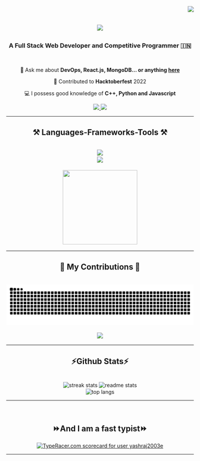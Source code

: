 <img align="right" src="https://visitor-badge.laobi.icu/badge?page_id=yashraj2003e.yashraj2003e" />

<h1 align="center">
    <img src="https://readme-typing-svg.herokuapp.com/?font=Righteous&size=35&center=true&vCenter=true&width=500&height=70&duration=3000&lines=Hi+There!+👋;" />
</h1>

<h3 align="center">A Full Stack Web Developer and Competitive Programmer 🇮🇳</h3>
<br/>

<div align="center">

 💬 Ask me about **DevOps, React.js, MongoDB... or anything [here](https://github.com/yashraj2003e/yashraj2003e/issues)**
 
 🤝 Contributed to **Hacktoberfest** 2022

 💻 I possess good knowledge of **C++, Python and Javascript**

 </div>
 
<div align="center"> 
  <a href="mailto:yashsharmau9@gmail.com">
    <img src="https://img.shields.io/badge/Gmail-333333?style=for-the-badge&logo=gmail&logoColor=red" />
  </a>
  <a href="https://www.linkedin.com/in/yashraj2003e" target="_blank">
    <img src="https://img.shields.io/badge/LinkedIn-0077B5?style=for-the-badge&logo=linkedin&logoColor=white" target="_blank" />
  </a>
</div>

<hr/>
 
<h2 align="center">⚒️ Languages-Frameworks-Tools ⚒️</h2>
<br/>
<div align="center">
    <img src="https://skillicons.dev/icons?i=javascript,python,cpp,react,redux,nodejs,express,tailwind,aws" /><br>
    <img src="https://skillicons.dev/icons?i=git,netlify,docker,jenkins,kubernetes,mysql,mongodb,windows,linux" /><br>
</div>

<br/>

<div align="center">
    <a href="https://api.badgr.io/public/assertions/ki7J85w5SrKv4b69wqwwyQ?identity__email=yashsharmau9%40gmail.com">
        <img src="https://badgr.com/public/assertions/ki7J85w5SrKv4b69wqwwyQ/image" alg="Postman Badge" height=200 width=200/>
    </a>
</div>

<hr/>

<div align="center">
  <h2>🐍 My Contributions 🐍</h2>
  <br>
  <img alt="snake eating my contributions" src="https://raw.githubusercontent.com/yashraj2003e/yashraj2003e/output/github-contribution-grid-snake.svg" />
</div>

<div align="center">
  <br>
  <img src="https://holopin.me/yashraj2003e">
</div>

<!-- <div align="center">
 <h2>💻 Coding Activity This Year (Powered by wakatime.com) 💻</h2>
 <br>
 <a href="https://wakatime.com"><img src="https://wakatime.com/share/@yashhRaj/ad596bb7-aab0-4382-b8f4-8e67392d485e.svg"></img></a>
 <br/>
</div> -->

<hr/>


<h2 align="center">⚡Github Stats⚡</h2>
<br>
<div align=center>
  <img width=390 src="https://github-readme-streak-stats-salesp07.vercel.app/?user=yashraj2003e&count_private=true&theme=react&border_radius=10" alt="streak stats"/>
  <img width=390 src="https://github-readme-stats-salesp07.vercel.app/api?username=yashraj2003e&count_private=true&show_icons=true&theme=react&rank_icon=github&border_radius=10" alt="readme stats" />
  <br/>
  <img width=325 align="center" src="https://github-readme-stats-salesp07.vercel.app/api/top-langs/?username=yashraj2003e&hide=HTML&langs_count=8&layout=compact&theme=react&border_radius=10&size_weight=0.5&count_weight=0.5&exclude_repo=github-readme-stats" alt="top langs" />
</div>

<hr/>
<br>
<h2 align="center">⏩And I am a fast typist⏩</h2>
<div align=center>
    <a href="https://data.typeracer.com/pit/profile?user=yashraj2003e&ref=badge" target="_top"><img src="https://data.typeracer.com/misc/badge?user=yashraj2003e" border="0" alt="TypeRacer.com scorecard for user yashraj2003e"/></a>
</div>
<hr/>

